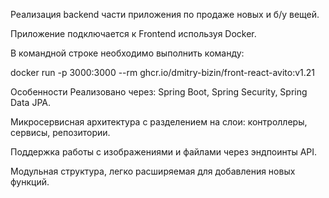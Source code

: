 Реализация backend части приложения по продаже новых и б/у вещей.

Приложение подключается к Frontend используя Docker.

В командной строке необходимо выполнить команду:

docker run -p 3000:3000 --rm ghcr.io/dmitry-bizin/front-react-avito:v1.21

Особенности
Реализовано через:
Spring Boot,
Spring Security,
Spring Data JPA.

Микросервисная архитектура с разделением на слои: контроллеры, сервисы, репозитории.

Поддержка работы с изображениями и файлами через эндпоинты API.

Модульная структура, легко расширяемая для добавления новых функций.

